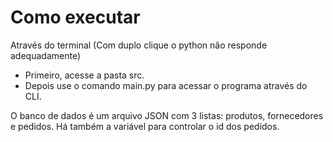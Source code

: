 # Como executar
Através do terminal (Com duplo clique o python não responde adequadamente)
- Primeiro, acesse a pasta src.
- Depois use o comando main.py para acessar o programa através do CLI.

O banco de dados é um arquivo JSON com 3 listas: produtos, fornecedores e pedidos. Há também a variável para controlar o id dos pedidos.